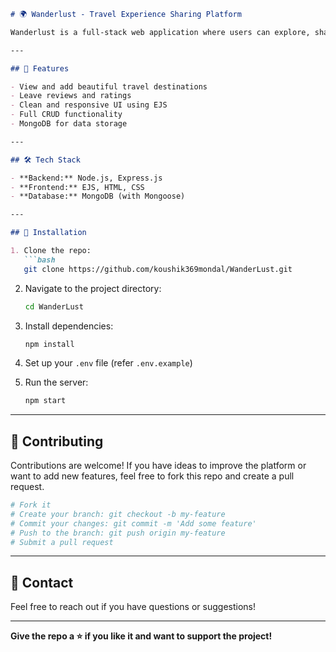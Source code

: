 
````markdown
# 🌍 Wanderlust - Travel Experience Sharing Platform

Wanderlust is a full-stack web application where users can explore, share, and review travel destinations around the world. Built using **MongoDB**, **Express.js**, **Node.js**, and **EJS** templating engine.

---

## 🚀 Features

- View and add beautiful travel destinations
- Leave reviews and ratings
- Clean and responsive UI using EJS
- Full CRUD functionality
- MongoDB for data storage

---

## 🛠 Tech Stack

- **Backend:** Node.js, Express.js
- **Frontend:** EJS, HTML, CSS
- **Database:** MongoDB (with Mongoose)

---

## 📂 Installation

1. Clone the repo:
   ```bash
   git clone https://github.com/koushik369mondal/WanderLust.git
````

2. Navigate to the project directory:

   ```bash
   cd WanderLust
   ```
3. Install dependencies:

   ```bash
   npm install
   ```
4. Set up your `.env` file (refer `.env.example`)
5. Run the server:

   ```bash
   npm start
   ```

---

## 🙌 Contributing

Contributions are welcome! If you have ideas to improve the platform or want to add new features, feel free to fork this repo and create a pull request.

```bash
# Fork it
# Create your branch: git checkout -b my-feature
# Commit your changes: git commit -m 'Add some feature'
# Push to the branch: git push origin my-feature
# Submit a pull request
```

---

## 📧 Contact

Feel free to reach out if you have questions or suggestions!

---

**Give the repo a ⭐ if you like it and want to support the project!**


